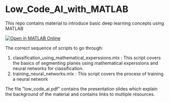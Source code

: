# Low_Code_AI_with_MATLAB
This repo contains material to introduce basic deep learning concepts using MATLAB

[![Open in MATLAB Online](https://www.mathworks.com/images/responsive/global/open-in-matlab-online.svg)](https://matlab.mathworks.com/open/github/v1?repo=harishkumach/Low_Code_AI_with_MATLAB&file=classification_using_mathematical_expressions.mlx&focus=true)

The correct sequence of scripts to go through: 
1. classification_using_mathematical_experssions.mlx  : This script covers the basics of segmenting planes using mathematical experssions and neural networks for classification.
2. training_neural_networks.mlx  : This script covers the process of training a neural network


The file "low_code_ai.pdf" contains the presentation slides which explain the background of the material and contains links to multiple resources. 
